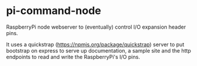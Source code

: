 pi-command-node
===============

RaspberryPi node webserver to (eventually) control I/O expansion header pins.

It uses a quickstrap (https://npmjs.org/package/quickstrap) server to put bootstrap on express to serve up documentation, a sample site and the http endpoints to read and write the RaspberryPi's I/O pins.
